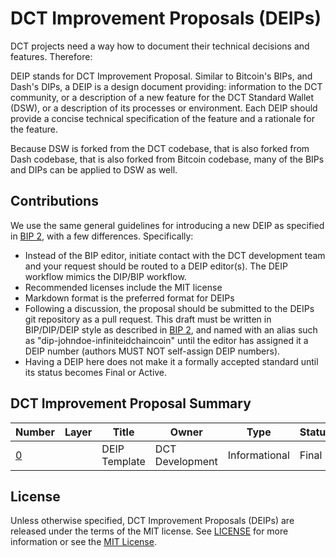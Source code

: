 # DCT Improvement Proposals (DEIPs)

DCT projects need a way how to document their technical decisions and features. Therefore:

DEIP stands for DCT Improvement Proposal. Similar to Bitcoin's BIPs, and Dash's DIPs, a DEIP is a design document providing: information to the DCT community, or a description of a new feature for the DCT Standard Wallet (DSW), or a description of its processes or environment. Each DEIP should provide a concise technical specification of the feature and a rationale for the feature.

Because DSW is forked from the DCT codebase, that is also forked from Dash codebase, that is also forked from Bitcoin codebase, many of the BIPs and DIPs can be applied to DSW as well. 

## Contributions

We use the same general guidelines for introducing a new DEIP as specified in [BIP 2](https://github.com/bitcoin/bips/blob/master/bip-0002.mediawiki), with a few differences. Specifically:

* Instead of the BIP editor, initiate contact with the DCT development team and your request should be routed to a DEIP editor(s). The DEIP workflow mimics the DIP/BIP workflow.
* Recommended licenses include the MIT license
* Markdown format is the preferred format for DEIPs
* Following a discussion, the proposal should be submitted to the DEIPs git repository as a pull request. This draft must be written in BIP/DIP/DEIP style as described in [BIP 2](https://github.com/bitcoin/bips/blob/master/bip-0002.mediawiki), and named with an alias such as "dip-johndoe-infiniteidchaincoin" until the editor has assigned it a DEIP number (authors MUST NOT self-assign DEIP numbers).
* Having a DEIP here does not make it a formally accepted standard until its status becomes Final or Active.

## DCT Improvement Proposal Summary

Number | Layer | Title | Owner | Type | Status
--- | --- | --- | --- | --- | ---
[0](DEIP0000.md) |  | DEIP Template | DCT Development | Informational | Final

## License

Unless otherwise specified, DCT Improvement Proposals (DEIPs) are released under the terms of the MIT license. See [LICENSE](LICENSE) for more information or see the [MIT License](https://opensource.org/licenses/MIT).

